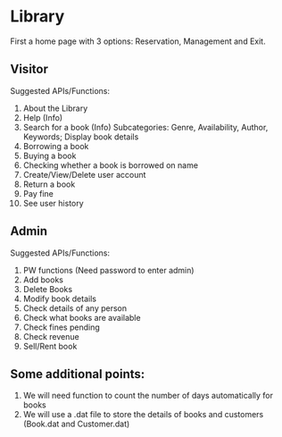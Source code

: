 # Library
First a home page with 3 options: Reservation, Management and Exit.

## Visitor
 Suggested APIs/Functions:
 
 1. About the Library
 2. Help (Info)
 3. Search for a book (Info) Subcategories: Genre, Availability, Author, Keywords; Display book details
 4. Borrowing a book
 5. Buying a book
 6. Checking whether a book is borrowed on name
 7. Create/View/Delete user account
 8. Return a book
 9. Pay fine
 10. See user history

## Admin
Suggested APIs/Functions:

1. PW functions (Need password to enter admin)
2. Add books
3. Delete Books
4. Modify book details
5. Check details of any person
6. Check what books are available
7. Check fines pending
8. Check revenue
9. Sell/Rent book

## Some additional points:
1. We will need function to count the number of days automatically for books
2. We will use a .dat file to store the details of books and customers (Book.dat and Customer.dat)
